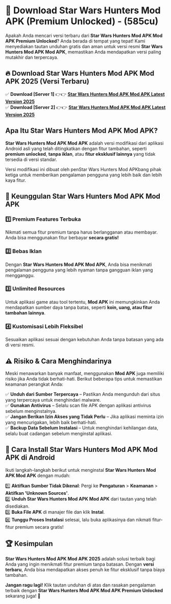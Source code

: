 

# 🎯 Download Star Wars Hunters Mod APK (Premium Unlocked) -  (585cu) 

Apakah Anda mencari versi terbaru dari **Star Wars Hunters Mod APK Mod APK Premium Unlocked**? Anda berada di tempat yang tepat! Kami menyediakan tautan unduhan gratis dan aman untuk versi resmi **Star Wars Hunters Mod APK Mod APK**, memastikan Anda mendapatkan versi paling mutakhir dan terpercaya.

## 🔥 Download Star Wars Hunters Mod APK Mod APK 2025 (Versi Terbaru)

✅ **Download [Server 1]** 👉👉 [**Star Wars Hunters Mod APK Mod APK Latest Version 2025**](https://apkcomod.com?title=Star_Wars_Hunters_Mod_APK)  
✅ **Download [Server 2]** 👉👉 [**Star Wars Hunters Mod APK Mod APK Latest Version 2025**](https://apkcomod.com?title=Star_Wars_Hunters_Mod_APK)  

## Apa Itu Star Wars Hunters Mod APK Mod APK?

**Star Wars Hunters Mod APK Mod APK** adalah versi modifikasi dari aplikasi Android asli yang telah ditingkatkan dengan fitur tambahan, seperti **premium unlocked**, **tanpa iklan**, atau **fitur eksklusif lainnya** yang tidak tersedia di versi standar.

Versi modifikasi ini dibuat oleh penStar Wars Hunters Mod APKbang pihak ketiga untuk memberikan pengalaman pengguna yang lebih baik dan lebih kaya fitur.

## 🎯 Keunggulan Star Wars Hunters Mod APK Mod APK

### 1️⃣ Premium Features Terbuka
Nikmati semua fitur premium tanpa harus berlangganan atau membayar. Anda bisa menggunakan fitur berbayar **secara gratis!**

### 2️⃣ Bebas Iklan
Dengan **Star Wars Hunters Mod APK Mod APK**, Anda bisa menikmati pengalaman pengguna yang lebih nyaman tanpa gangguan iklan yang mengganggu.

### 3️⃣ Unlimited Resources
Untuk aplikasi game atau tool tertentu, **Mod APK** ini memungkinkan Anda mendapatkan sumber daya tanpa batas, seperti **koin, uang, atau fitur tambahan lainnya**.

### 4️⃣ Kustomisasi Lebih Fleksibel
Sesuaikan aplikasi sesuai dengan kebutuhan Anda tanpa batasan yang ada di versi resmi.

## ⚠️ Risiko & Cara Menghindarinya

Meski menawarkan banyak manfaat, menggunakan **Mod APK** juga memiliki risiko jika Anda tidak berhati-hati. Berikut beberapa tips untuk memastikan keamanan perangkat Anda:

✅ **Unduh dari Sumber Terpercaya** – Pastikan Anda mengunduh dari situs yang terpercaya untuk menghindari malware.  
✅ **Gunakan Antivirus** – Selalu scan file APK dengan aplikasi antivirus sebelum menginstalnya.  
✅ **Jangan Berikan Izin Akses yang Tidak Perlu** – Jika aplikasi meminta izin yang mencurigakan, lebih baik berhati-hati.  
✅ **Backup Data Sebelum Instalasi** – Untuk menghindari kehilangan data, selalu buat cadangan sebelum menginstal aplikasi.

## 📌 Cara Install Star Wars Hunters Mod APK Mod APK di Android

Ikuti langkah-langkah berikut untuk menginstal **Star Wars Hunters Mod APK Mod APK** dengan mudah:

1️⃣ **Aktifkan Sumber Tidak Dikenal**: Pergi ke **Pengaturan** > **Keamanan** > **Aktifkan 'Unknown Sources'**.  
2️⃣ **Unduh Star Wars Hunters Mod APK Mod APK** dari tautan yang telah disediakan.  
3️⃣ **Buka File APK** di manajer file dan klik **Instal**.  
4️⃣ **Tunggu Proses Instalasi** selesai, lalu buka aplikasinya dan nikmati fitur-fitur premium secara gratis!

## 🏆 Kesimpulan

**Star Wars Hunters Mod APK Mod APK 2025** adalah solusi terbaik bagi Anda yang ingin menikmati fitur premium tanpa batasan. Dengan **versi terbaru**, Anda bisa mendapatkan akses penuh ke fitur eksklusif tanpa biaya tambahan.

**Jangan ragu lagi!** Klik tautan unduhan di atas dan rasakan pengalaman terbaik dengan **Star Wars Hunters Mod APK Mod APK Premium Unlocked** sekarang juga! 🚀

